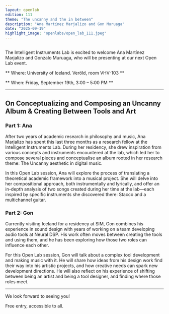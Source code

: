 ```yaml
---
layout: openlab
edition: 111
theme: "The uncanny and the in between"
description: "Ana Martínez Marjalizo and Gon Muruaga"
date: "2025-09-19"
highlight_image: "openlabs/open_lab_111.jpeg"
---
```


<script>
    import CaptionedImage from "../../components/Images/CaptionedImage.svelte"
</script>

<CaptionedImage
src="openlabs/open_lab_111.jpeg"
alt="OpenLab111."
caption=""/>


## 

The Intelligent Instruments Lab is excited to welcome Ana Martínez Marjalizo and Gonzalo Muruaga, who will be presenting at our next Open Lab event.

** Where: University of Iceland. Veröld, room VHV-103 **

** When: Friday, September 19th, 3:00 – 5:00 PM **


****

## On Conceptualizing and Composing an Uncanny Album & Creating Between Tools and Art

### Part 1: Ana
After two years of academic research in philosophy and music, Ana Marjalizo has spent this last three months as a research fellow at the Intelligent Instruments Lab. During her residency, she drew inspiration from various concepts and instruments encountered at the lab, which led her to compose several pieces and conceptualise an album rooted in her research theme: The Uncanny aesthetic in digital music.


In this Open Lab session, Ana will explore the process of translating a theoretical academic framework into a musical project. She will delve into her compositional approach, both instrumentally and lyrically, and offer an in-depth analysis of two songs created during her time at the lab—each inspired by specific instruments she discovered there: Stacco and a multichannel guitar.

### Part 2: Gon
Currently visiting Iceland for a residency at SIM, Gon combines his experience in sound design with years of working on a team developing audio tools at Neural DSP. His work often moves between creating the tools and using them, and he has been exploring how those two roles can influence each other.


For this Open Lab session, Gon will talk about a complex tool development and making music with it. He will share how ideas from his design work find their way into his artistic projects, and how creative needs can spark new development directions. He will also reflect on his experience of shifting between being an artist and being a tool designer, and finding where those roles meet.



****

We look forward to seeing you!

Free entry, accessible to all.
